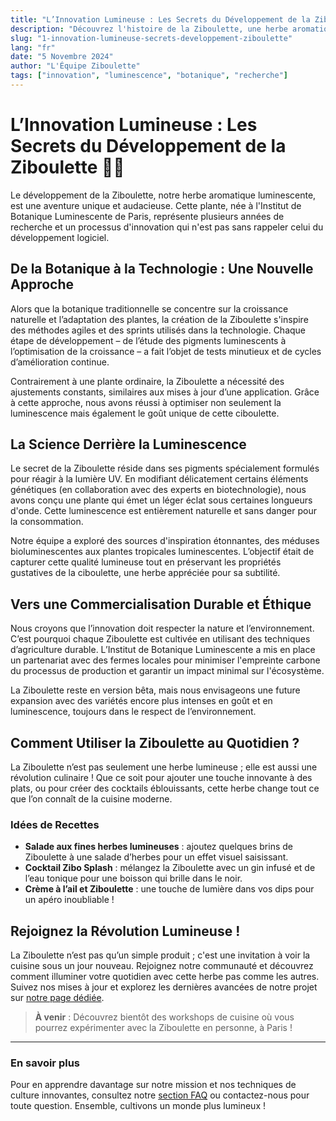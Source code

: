 ```yaml
---
title: "L’Innovation Lumineuse : Les Secrets du Développement de la Ziboulette"
description: "Découvrez l'histoire de la Ziboulette, une herbe aromatique luminescente unique développée à l'Institut de Botanique Luminescente de Paris. Découvrez son processus de création inspiré du développement logiciel et ses nombreuses utilisations pour sublimer vos plats."
slug: "1-innovation-lumineuse-secrets-developpement-ziboulette"
lang: "fr"
date: "5 Novembre 2024"
author: "L'Équipe Ziboulette"
tags: ["innovation", "luminescence", "botanique", "recherche"]
---
```


# L’Innovation Lumineuse : Les Secrets du Développement de la Ziboulette 🌱💡

Le développement de la Ziboulette, notre herbe aromatique luminescente, est une aventure unique et audacieuse. Cette plante, née à l'Institut de Botanique Luminescente de Paris, représente plusieurs années de recherche et un processus d'innovation qui n'est pas sans rappeler celui du développement logiciel.

## De la Botanique à la Technologie : Une Nouvelle Approche

Alors que la botanique traditionnelle se concentre sur la croissance naturelle et l’adaptation des plantes, la création de la Ziboulette s'inspire des méthodes agiles et des sprints utilisés dans la technologie. Chaque étape de développement – de l’étude des pigments luminescents à l’optimisation de la croissance – a fait l’objet de tests minutieux et de cycles d’amélioration continue.

Contrairement à une plante ordinaire, la Ziboulette a nécessité des ajustements constants, similaires aux mises à jour d’une application. Grâce à cette approche, nous avons réussi à optimiser non seulement la luminescence mais également le goût unique de cette ciboulette.

## La Science Derrière la Luminescence

Le secret de la Ziboulette réside dans ses pigments spécialement formulés pour réagir à la lumière UV. En modifiant délicatement certains éléments génétiques (en collaboration avec des experts en biotechnologie), nous avons conçu une plante qui émet un léger éclat sous certaines longueurs d'onde. Cette luminescence est entièrement naturelle et sans danger pour la consommation.

Notre équipe a exploré des sources d'inspiration étonnantes, des méduses bioluminescentes aux plantes tropicales luminescentes. L’objectif était de capturer cette qualité lumineuse tout en préservant les propriétés gustatives de la ciboulette, une herbe appréciée pour sa subtilité.

## Vers une Commercialisation Durable et Éthique

Nous croyons que l’innovation doit respecter la nature et l’environnement. C’est pourquoi chaque Ziboulette est cultivée en utilisant des techniques d’agriculture durable. L’Institut de Botanique Luminescente a mis en place un partenariat avec des fermes locales pour minimiser l'empreinte carbone du processus de production et garantir un impact minimal sur l'écosystème.

La Ziboulette reste en version bêta, mais nous envisageons une future expansion avec des variétés encore plus intenses en goût et en luminescence, toujours dans le respect de l’environnement.

## Comment Utiliser la Ziboulette au Quotidien ?

La Ziboulette n’est pas seulement une herbe lumineuse ; elle est aussi une révolution culinaire ! Que ce soit pour ajouter une touche innovante à des plats, ou pour créer des cocktails éblouissants, cette herbe change tout ce que l’on connaît de la cuisine moderne.

### Idées de Recettes

- **Salade aux fines herbes lumineuses** : ajoutez quelques brins de Ziboulette à une salade d’herbes pour un effet visuel saisissant.
- **Cocktail Zibo Splash** : mélangez la Ziboulette avec un gin infusé et de l’eau tonique pour une boisson qui brille dans le noir.
- **Crème à l’ail et Ziboulette** : une touche de lumière dans vos dips pour un apéro inoubliable !

## Rejoignez la Révolution Lumineuse !

La Ziboulette n’est pas qu’un simple produit ; c'est une invitation à voir la cuisine sous un jour nouveau. Rejoignez notre communauté et découvrez comment illuminer votre quotidien avec cette herbe pas comme les autres. Suivez nos mises à jour et explorez les dernières avancées de notre projet sur [notre page dédiée](#).

> **À venir** : Découvrez bientôt des workshops de cuisine où vous pourrez expérimenter avec la Ziboulette en personne, à Paris !

---

### En savoir plus

Pour en apprendre davantage sur notre mission et nos techniques de culture innovantes, consultez notre [section FAQ](#) ou contactez-nous pour toute question. Ensemble, cultivons un monde plus lumineux !
